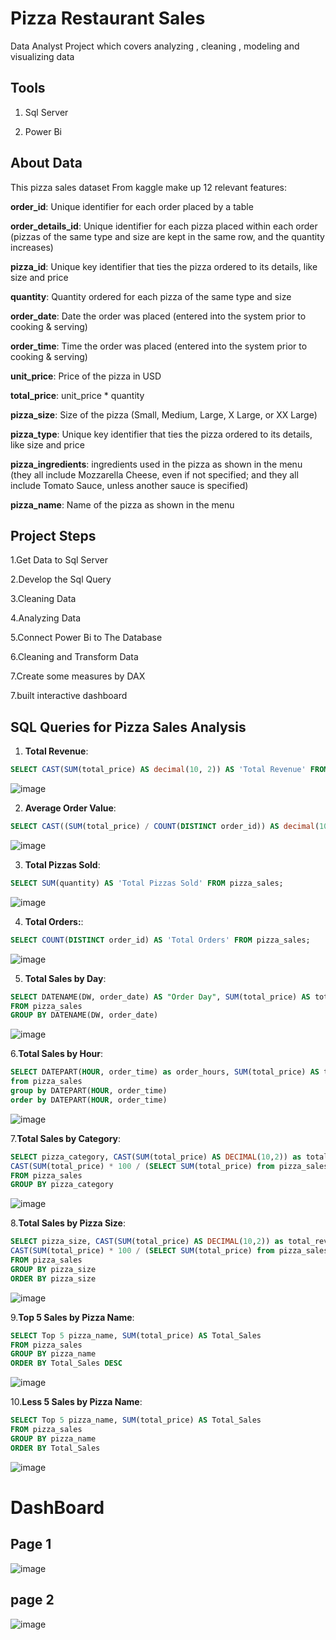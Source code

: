 # Pizza Restaurant Sales
Data Analyst Project which covers analyzing , cleaning , modeling and visualizing data

## Tools
1. Sql Server

2. Power Bi


## About Data

This pizza sales dataset From kaggle make up 12 relevant features:

**order_id**: Unique identifier for each order placed by a table

**order_details_id**: Unique identifier for each pizza placed within each order (pizzas of the same type and size are kept in the same row, and the quantity increases)

**pizza_id**: Unique key identifier that ties the pizza ordered to its details, like size and price

**quantity**: Quantity ordered for each pizza of the same type and size

**order_date**: Date the order was placed (entered into the system prior to cooking & serving)

**order_time**: Time the order was placed (entered into the system prior to cooking & serving)

**unit_price**: Price of the pizza in USD

**total_price**: unit_price * quantity

**pizza_size**: Size of the pizza (Small, Medium, Large, X Large, or XX Large)

**pizza_type**: Unique key identifier that ties the pizza ordered to its details, like size and price

**pizza_ingredients**: ingredients used in the pizza as shown in the menu (they all include Mozzarella Cheese, even if not specified; and they all include Tomato Sauce, unless another sauce is specified)

**pizza_name**: Name of the pizza as shown in the menu

## Project Steps
1.Get Data to Sql Server

2.Develop the Sql Query

3.Cleaning Data

4.Analyzing Data

5.Connect Power Bi to The Database

6.Cleaning and Transform Data

7.Create some measures by DAX

7.built interactive dashboard

## SQL Queries for Pizza Sales Analysis

1. **Total Revenue**:
```sql
SELECT CAST(SUM(total_price) AS decimal(10, 2)) AS 'Total Revenue' FROM pizza_sales;
```
![image](https://github.com/Mustafamegahed20/Pizza-Dashboard/assets/61358936/3d13da54-ef5c-4186-be76-32b08baaf067)

2. **Average Order Value**:
```sql
SELECT CAST((SUM(total_price) / COUNT(DISTINCT order_id)) AS decimal(10, 2)) AS 'Average Order Value' FROM pizza_sales;
```
![image](https://github.com/Mustafamegahed20/Pizza-Dashboard/assets/61358936/873a91b9-158a-4150-8f7d-c3c2ead8c438)

3. **Total Pizzas Sold**:
```sql
SELECT SUM(quantity) AS 'Total Pizzas Sold' FROM pizza_sales;
```
![image](https://github.com/Mustafamegahed20/Pizza-Dashboard/assets/61358936/88acbdc3-770a-4691-8133-6ac90a88264e)

4. **Total Orders:**:
```sql
SELECT COUNT(DISTINCT order_id) AS 'Total Orders' FROM pizza_sales;
```
![image](https://github.com/Mustafamegahed20/Pizza-Dashboard/assets/61358936/0308c198-dac3-4e15-ab6c-88cdf68a58d5)

5. **Total Sales by Day**:
```sql
SELECT DATENAME(DW, order_date) AS "Order Day", SUM(total_price) AS total_Sales
FROM pizza_sales
GROUP BY DATENAME(DW, order_date)
```
![image](https://github.com/Mustafamegahed20/Pizza-Dashboard/assets/61358936/0d5a14b4-662d-44ef-b0f9-1eb047dc9895)

6.**Total Sales by Hour**:
```sql
SELECT DATEPART(HOUR, order_time) as order_hours, SUM(total_price) AS total_Sales
from pizza_sales
group by DATEPART(HOUR, order_time)
order by DATEPART(HOUR, order_time)
```
![image](https://github.com/Mustafamegahed20/Pizza-Dashboard/assets/61358936/22a182ef-3520-42b1-8c23-cfbac8d44ec8)

7.**Total Sales by Category**:
```sql
SELECT pizza_category, CAST(SUM(total_price) AS DECIMAL(10,2)) as total_revenue,
CAST(SUM(total_price) * 100 / (SELECT SUM(total_price) from pizza_sales) AS DECIMAL(10,2)) AS PCT
FROM pizza_sales
GROUP BY pizza_category
```
![image](https://github.com/Mustafamegahed20/Pizza-Dashboard/assets/61358936/36c9e8f0-31ac-484f-8219-18b44d2e8b04)

8.**Total Sales by Pizza Size**:
```sql
SELECT pizza_size, CAST(SUM(total_price) AS DECIMAL(10,2)) as total_revenue,
CAST(SUM(total_price) * 100 / (SELECT SUM(total_price) from pizza_sales) AS DECIMAL(10,2)) AS PCT
FROM pizza_sales
GROUP BY pizza_size
ORDER BY pizza_size
```
![image](https://github.com/Mustafamegahed20/Pizza-Dashboard/assets/61358936/fc62793b-95be-4ed4-b719-00f9982c4557)

9.**Top 5 Sales by Pizza Name**:
```sql
SELECT Top 5 pizza_name, SUM(total_price) AS Total_Sales
FROM pizza_sales
GROUP BY pizza_name
ORDER BY Total_Sales DESC
```
![image](https://github.com/Mustafamegahed20/Pizza-Dashboard/assets/61358936/fb864899-04fb-4043-bad5-ace15dc038b3)

10.**Less 5 Sales by Pizza Name**:
```sql
SELECT Top 5 pizza_name, SUM(total_price) AS Total_Sales
FROM pizza_sales
GROUP BY pizza_name
ORDER BY Total_Sales
```
![image](https://github.com/Mustafamegahed20/Pizza-Dashboard/assets/61358936/93dd4294-8af1-435c-b3af-6100d5b94bcf)

# DashBoard
## Page 1
![image](https://github.com/Mustafamegahed20/Pizza-Dashboard/assets/61358936/242fed4e-4553-4db2-b336-e9cb20da1d78)
## page 2
![image](https://github.com/Mustafamegahed20/Pizza-Dashboard/assets/61358936/92b38c37-c201-4bd6-ad6a-e3760341119c)



